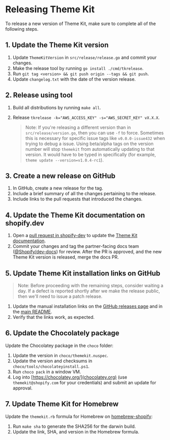 # Releasing Theme Kit

To release a new version of Theme Kit, make sure to complete all of the following steps.

## 1. Update the Theme Kit version

1. Update `ThemeKitVersion` in `src/release/release.go` and commit your changes.
2. Make the release tool by running `go install ./cmd/tkrelease`.
3. Run `git tag <version> && git push origin --tags && git push`.
4. Update `changelog.txt` with the date of the version release.

## 2. Release using tool

1. Build all distributions by running `make all`.
2. Release `tkrelease -k="AWS_ACCESS_KEY" -s="AWS_SECRET_KEY" vX.X.X`.

    > Note:
    > If you're releasing a different version than in `src/release/version.go`, then you can use `-f` to force. Sometimes this is necessary for specific issue tags like `v0.0.0-issue432` when trying to debug a issue.
    > Using beta/alpha tags on the version number will stop `themekit` from automatically updating to that version. It would have to be typed in specifically (for example, `theme update --version=v1.0.4-rc1`).

## 3. Create a new release on GitHub

1. In GitHub, create a new release for the tag.
2. Include a brief summary of all the changes pertaining to the release.
3. Include links to the pull requests that introduced the changes.

## 4. Update the Theme Kit documentation on shopify.dev

1. Open a [pull request in shopify-dev](https://github.com/Shopify/shopify-dev/pulls) to update the [Theme Kit documentation](https://shopify.dev/tools/theme-kit).
2. Commit your changes and tag the partner-facing docs team ([@Shopify/dev-docs](https://github.com/orgs/Shopify/teams/dev-docs)) for review. After the PR is approved, and the new Theme Kit version is released, merge the docs PR.

## 5. Update Theme Kit installation links on GitHub

> Note:
> Before proceeding with the remaining steps, consider waiting a day. If a defect is reported shortly after we make the release public, then we'll need to issue a patch release.

1. Update the manual installation links on the [GitHub releases page](https://github.com/Shopify/themekit/releases) and in the [main README](https://github.com/Shopify/themekit/blob/master/README.md).
2. Verify that the links work, as expected.

## 6. Update the Chocolately package

Update the Chocolatey package in the `choco` folder:

1. Update the version in `choco/themekit.nuspec`.
2. Update the version and checksums in `choco/tools/chocolateyinstall.ps1`.
3. Run `choco pack` in a window VM.
4. Log into [https://chocolatey.org/](chocolatey.org) (use `themekit@shopify.com` for your credentials) and submit an update for approval.

## 7. Update Theme Kit for Homebrew

Update the `themekit.rb` formula for Homebrew on [homebrew-shopify](https://github.com/Shopify/homebrew-shopify):

1. Run `make sha` to generate the SHA256 for the darwin build.
2. Update the link, SHA, and version in the Homebrew formula.
